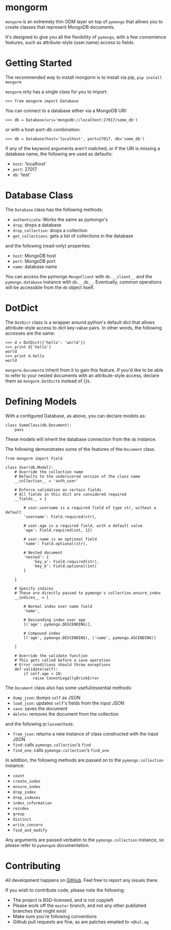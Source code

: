 # mongorm

`mongorm` is an extremely thin ODM layer on top of `pymongo` that allows you to create classes that represent MongoDB documents.

It's designed to give you all the flexibility of `pymongo`, with a few convenience features, such as attribute-style (user.name) access to fields.

# Getting Started

The recommended way to install mongorm is to install via pip, `pip install mongorm`

`mongorm` only has a single class for you to import:

```
>>> from mongorm import Database
```

You can connect to a database either via a MongoDB URI:

```
>>> db = Database(uri='mongodb://localhost:27017/some_db')
```

or with a host-port-db combination:

```
>>> db = Database(host='localhost', port=27017, db='some_db')
```

If any of the keyword arguments aren't matched, or if the URI is missing a database name, the following are used as defaults:

* `host`: 'localhost'
* `port`: 27017
* `db`: 'test'

# Database Class

The `Database` class has the following methods:

* `authenticate`: Works the same as pymongo's
* `drop`: drops a database
* `drop_collection`: drops a collection
* `get_collections`: gets a list of collections in the database

and the following (read-only) properties:

* `host`: MongoDB host
* `port`: MongoDB port
* `name`: database name

You can access the pymongo `MongoClient` with `db.__client__` and the `pymongo.database` instance with `db.__db__`. Eventually, common operations will be accessible from the `db` object itself.

# DotDict

The `DotDict` class is a wrapper around python's default dict that allows attribute-style access to dict key-value pairs. In other words, the following accesses are the same:

```
>>> d = DotDict({'hello': 'world'})
>>> print d['hello']
world
>>> print d.hello
world
```

`mongorm.Document`s inherit from it to gain this feature. If you'd like to be able to refer to your nested documents with an attribute-style access, declare them as `mongorm.DotDict`s instead of {}s.

# Defining Models

With a configured Database, as above, you can declare models as:

```
class SomeClass(db.Document):
    pass
```

These models will inherit the database connection from the `db` instance.

The following demonstrates some of the features of the `Document` class.

```
from mongorm import Field

class User(db.Model):
	# Override the collection name
	# Defaults to the underscored version of the class name
	__collection__ = 'auth_user'

	# Enforce validation on certain fields
	# All fields in this dict are considered required
	__fields__ = {

		# user.username is a required field of type str, without a default
		'username': Field.required(str),

		# user.age is a required field, with a default value
		'age': Field.required(int, 12)

		# user.name is an optional field
		'name': Field.optional(str),

		# Nested document
		'nested': {
			'key_a': Field.required(str),
			'key_b': Field.optional(int)
		}

	}

	# Specify indices
	# These are directly passed to pymongo's collection.ensure_index
	__indices__ = [

		# Normal index over name field
		'name',

		# Descending index over age
		[('age': pymongo.DESCENDING)],

		# Compound index
		[('age', pymongo.DESCENDING), ('name', pymongo.ASCENDING)]

	]

	# Override the validate function
	# This gets called before a save operation
	# Error conditions should throw exceptions
	def validate(self):
		if self.age < 18:
			raise CannotLegallyDrinkError
```

The `Document` class also has some useful/essential methods:

* `dump_json`: dumps `self` as JSON
* `load_json`: updates `self`'s fields from the input JSON
* `save`: saves the document
* `delete`: removes the document from the collection

and the following `@classmethod`s:

* `from_json`: returns a new instance of class constructed with the input JSON
* `find`: calls `pymongo.collection`'s `find`
* `find_one`: calls `pymongo.collection`'s `find_one`

In addition, the following methods are passed on to the `pymongo.collection` instance:

* `count`
* `create_index`
* `ensure_index`
* `drop_index`
* `drop_indexes`
* `index_information`
* `reindex`
* `group`
* `distinct`
* `write_concern`
* `find_and_modify`

Any arguments are passed verbatim to the `pymongo.collection` instance, so please refer to `pymongo`s documentation.

# Contributing

All development happens on [GitHub](https://github.com/rahulg/mongorm). Feel free to report any issues there.

If you wish to contribute code, please note the following:

* The project is BSD-licensed, and is not copyleft
* Please work off the `master` branch, and not any other published branches that might exist
* Make sure you're following conventions
* Github pull requests are fine, as are patches emailed to `r@hul.ag`
